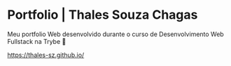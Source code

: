 # Portfolio | Thales Souza Chagas

Meu portfolio Web desenvolvido durante o curso de Desenvolvimento Web Fullstack na Trybe :rocket:

https://thales-sz.github.io/
